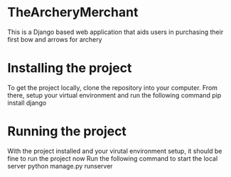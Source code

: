 # TheArcheryMerchant
This is a Django based web application that aids users in purchasing their first bow and arrows for archery

# Installing the project
To get the project locally, clone the repository into your computer.
From there, setup your virtual environment and run the following command
pip install django

# Running the project
With the project installed and your virutal environment setup, it should be fine to run the project now
Run the following command to start the local server
python manage.py runserver
